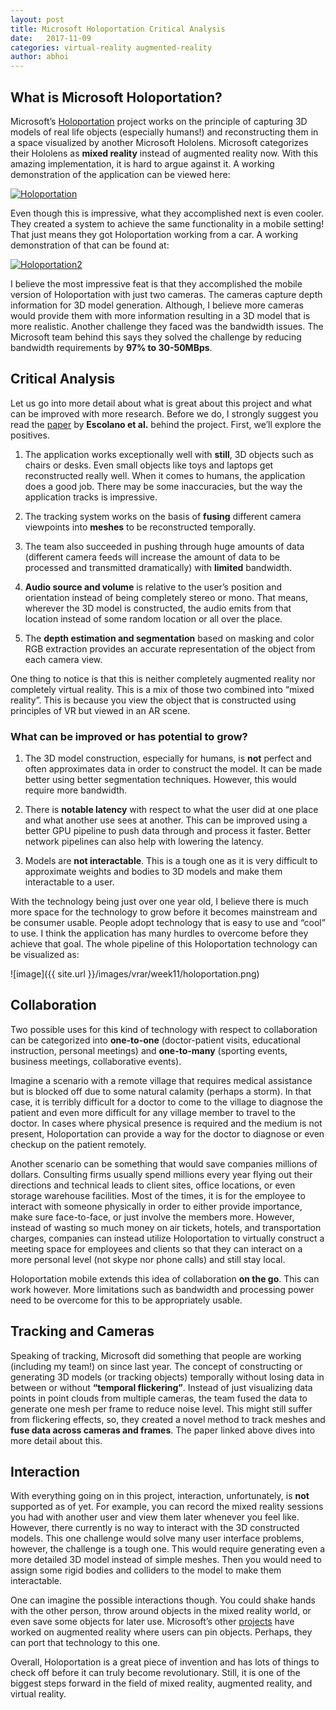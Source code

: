 ```yaml
---
layout: post
title: Microsoft Holoportation Critical Analysis
date:   2017-11-09
categories: virtual-reality augmented-reality
author: abhoi
---
```


## What is Microsoft Holoportation?

Microsoft’s [Holoportation](https://www.microsoft.com/en-us/research/project/holoportation-3/) project works on the principle of capturing 3D models of real life objects (especially humans!) and reconstructing them in a space visualized by another Microsoft Hololens. Microsoft categorizes their Hololens as **mixed reality** instead of augmented reality now. With this amazing implementation, it is hard to argue against it. A working demonstration of the application can be viewed here:

[![Holoportation](http://img.youtube.com/vi/7d59O6cfaM0/0.jpg)](https://www.youtube.com/watch?v=7d59O6cfaM0)

Even though this is impressive, what they accomplished next is even cooler. They created a system to achieve the same functionality in a mobile setting! That just means they got Holoportation working from a car. A working demonstration of that can be found at:

[![Holoportation2](http://img.youtube.com/vi/nTkFO2xNkIk/0.jpg)](https://www.youtube.com/watch?v=nTkFO2xNkIk&feature=youtu.be)

I believe the most impressive feat is that they accomplished the mobile version of Holoportation with just two cameras. The cameras capture depth information for 3D model generation. Although, I believe more cameras would provide them with more information resulting in a 3D model that is more realistic. Another challenge they faced was the bandwidth issues. The Microsoft team behind this says they solved the challenge by reducing bandwidth requirements by **97% to 30-50MBps**.

## Critical Analysis

Let us go into more detail about what is great about this project and what can be improved with more research. Before we do, I strongly suggest you read  the [paper](http://www.cs.toronto.edu/~slwang/holoportation.pdf) by **Escolano et al.** behind the project. First, we’ll explore the positives.

1. The application works exceptionally well with **still**, 3D objects such as chairs or desks. Even small objects like toys and laptops get reconstructed really well. When it comes to humans, the application does a good job. There may be some inaccuracies, but the way the application tracks is impressive.

2. The tracking system works on the basis of **fusing** different camera viewpoints into **meshes** to be reconstructed temporally. 

3. The team also succeeded in pushing through huge amounts of data (different camera feeds will increase the amount of data to be processed and transmitted dramatically) with **limited** bandwidth.

4. **Audio source and volume** is relative to the user’s position and orientation instead of being completely stereo or mono. That means, wherever the 3D model is constructed, the audio emits from that location instead of some random location or all over the place.

5. The **depth estimation and segmentation** based on masking and color RGB extraction provides an accurate representation of the object from each camera view.

One thing to notice is that this is neither completely augmented reality nor completely virtual reality. This is a mix of those two combined into “mixed reality”. This is because you view the object that is constructed using principles of VR but viewed in an AR scene.

### What can be improved or has potential to grow?

1. The 3D model construction, especially for humans, is **not** perfect and often approximates data in order to construct the model. It can be made better using better segmentation techniques. However, this would require more bandwidth.

2. There is **notable latency** with respect to what the user did at one place and what another use sees at another. This can be improved using a better GPU pipeline to push data through and process it faster. Better network pipelines can also help with lowering the latency.

3. Models are **not interactable**. This is a tough one as it is very difficult to approximate weights and bodies to 3D models and make them interactable to a user.

With the technology being just over one year old, I believe there is much more space for the technology to grow before it becomes mainstream and be consumer usable. People adopt technology that is easy to use and “cool” to use. I think the application has many hurdles to overcome before they achieve that goal. The whole pipeline of this Holoportation technology can be visualized as:

![image]({{ site.url }}/images/vrar/week11/holoportation.png)

## Collaboration

Two possible uses for this kind of technology with respect to collaboration can be categorized into **one-to-one** (doctor-patient visits, educational instruction, personal meetings) and **one-to-many** (sporting events, business meetings, collaborative events).

Imagine a scenario with a remote village that requires medical assistance but is blocked off due to some natural calamity (perhaps a storm). In that case, it is terribly difficult for a doctor to come to the village to diagnose the patient and even more difficult for any village member to travel to the doctor. In cases where physical presence is required and the medium is not present, Holoportation can provide a way for the doctor to diagnose or even checkup on the patient remotely.

Another scenario can be something that would save companies millions of dollars. Consulting firms usually spend millions every year flying out their directions and technical leads to client sites, office locations, or even storage warehouse facilities. Most of the times, it is for the employee to interact with someone physically in order to either provide importance, make sure face-to-face, or just involve the members more. However, instead of wasting so much money on air tickets, hotels, and transportation charges, companies can instead utilize Holoportation to virtually construct a meeting space for employees and clients so that they can interact on a more personal level (not skype nor phone calls) and still stay local.

Holoportation mobile extends this idea of collaboration **on the go**. This can work however. More limitations such as bandwidth and processing power need to be overcome for this to be appropriately usable.

## Tracking and Cameras

Speaking of tracking, Microsoft did something that people are working (including my team!) on since last year. The concept of constructing or generating 3D models (or tracking objects) temporally without losing data in between or without **“temporal flickering”**. Instead of just visualizing data points in point clouds from multiple cameras, the team fused the data to generate one mesh per frame to reduce noise level. This might still suffer from flickering effects, so, they created a novel method to track meshes and **fuse data across cameras and frames**. The paper linked above dives into more detail about this.

## Interaction

With everything going on in this project, interaction, unfortunately, is **not** supported as of yet. For example, you can record the mixed reality sessions you had with another user and view them later whenever you feel like. However, there currently is no way to interact with the 3D constructed models. This one challenge would solve many user interface problems, however, the challenge is a tough one. This would require generating even a more detailed 3D model instead of simple meshes. Then you would need to assign some rigid bodies and colliders to the model to make them interactable.

One can imagine the possible interactions though. You could shake hands with the other person, throw around objects in the mixed reality world, or even save some objects for later use. Microsoft’s other [projects](https://www.microsoft.com/en-us/hololens) have worked on augmented reality where  users can pin objects. Perhaps, they can port that technology to this one.

Overall, Holoportation is a great piece of invention and has lots of things to check off before it can truly become revolutionary. Still, it is one of the biggest steps forward in the field of mixed reality, augmented reality, and virtual reality.
